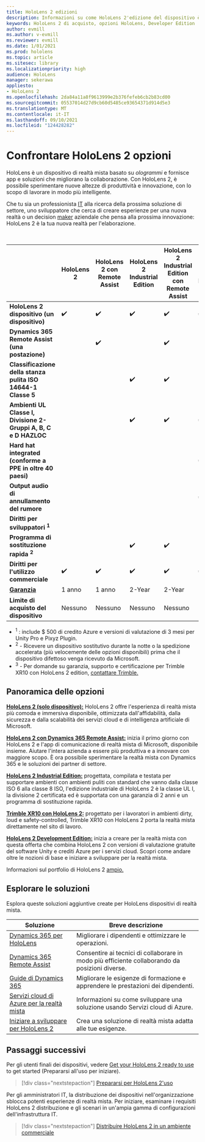 ```yaml
---
title: HoloLens 2 edizioni
description: Informazioni su come HoloLens 2'edizione del dispositivo è la stessa o diversa e come procedere dopo aver selezionato una delle proprie.
keywords: HoloLens 2 di acquisto, opzioni HoloLens, Developer Edition
author: evmill
ms.author: v-evmill
ms.reviewer: evmill
ms.date: 1/01/2021
ms.prod: hololens
ms.topic: article
ms.sitesec: library
ms.localizationpriority: high
audience: HoloLens
manager: sekerawa
appliesto:
- HoloLens 2
ms.openlocfilehash: 2da84a11a8f9613999e2b376fefeb6cb2b83cd00
ms.sourcegitcommit: 05537014d27d9cb60d5485ce93654371d914d5e3
ms.translationtype: MT
ms.contentlocale: it-IT
ms.lasthandoff: 09/10/2021
ms.locfileid: "124428282"
---
```

# <a name="compare-hololens-2-options"></a>Confrontare HoloLens 2 opzioni

HoloLens è un dispositivo di realtà mista basato su *ologrammi* e fornisce app e soluzioni che migliorano la collaborazione. Con HoloLens 2, è possibile sperimentare nuove altezze di produttività e innovazione, con lo scopo di lavorare in modo più intelligente.

Che tu sia un professionista [IT](https://www.microsoft.com/hololens/apps) alla [](https://www.microsoft.com/hololens/developers) ricerca della prossima soluzione di settore, uno sviluppatore che cerca di creare esperienze per una nuova realtà o un decision [maker](https://www.microsoft.com/hololens/apps) aziendale che pensa alla prossima innovazione: HoloLens 2 è la tua nuova realtà per l'elaborazione.

<br>

|                                                      | HoloLens 2 | HoloLens 2 con Remote Assist | HoloLens 2 Industrial Edition | HoloLens 2 Industrial Edition con Remote Assist | Trimble XR10 with HoloLens 2 | HoloLens 2 Development Edition |
|------------------------------------------------------|------------|-------------------------------|-------------------------------|--------------------------------------------------|------------------------------|--------------------------------|
| **HoloLens 2 dispositivo (un dispositivo)**                       |      ✔️     |               ✔️               |               ✔️               |                         ✔️                        |               ✔️              |                ✔️               |
| **Dynamics 365 Remote Assist (una postazione)**                |            |               ✔️               |                               |                         ✔️                        |                              |                                |
| **Classificazione della stanza pulita ISO 14644-1 Classe 5**           |            |                               |               ✔️               |                         ✔️                        |                              |                                |
| **Ambienti UL Classe I, Divisione 2-Gruppi A, B, C e D HAZLOC**                     |            |                               |               ✔️               |                         ✔️                        |               ✔️              |                                |
| **Hard hat integrated (conforme a PPE in oltre 40 paesi)** |            |                               |                               |                                                  |               ✔️              |                                |
| **Output audio di annullamento del rumore**                        |            |                               |                               |                                                  |               ✔️              |                                |
| **Diritti per sviluppatori <sup>1</sup>**                             |            |                               |                               |                                                  |                              |                ✔️               |
| **Programma di sostituzione rapida <sup>2</sup>**                          |            |                               |               ✔️               |                         ✔️                        |                              |                                |
| **Diritti per l'utilizzo commerciale**                                |      ✔️     |               ✔️               |               ✔️               |                         ✔️                        |               ✔️              |                                |
| [**Garanzia**](hololens2-hardware.md#warranty-information)                                             |   1 anno   |             1 anno            |             2-Year            |                      2-Year                      |            1 anno <sup>3</sup>            |             1 anno             |
| **Limite di acquisto del dispositivo**                                |    Nessuno    |              Nessuno             |              Nessuno             |                       Nessuno                       |             Nessuno             |       Uno per transazione      |

- <sup>1</sup> : include $ 500 di credito Azure e versioni di valutazione di 3 mesi per Unity Pro e Pixyz Plugin.
- <sup>2</sup> - Ricevere un dispositivo sostitutivo durante la notte o la spedizione accelerata (più velocemente delle opzioni disponibili) prima che il dispositivo difettoso venga ricevuto da Microsoft.
- <sup>3</sup> - Per domande su garanzia, supporto e certificazione per Trimble XR10 con HoloLens 2 edition, [contattare Trimble.](https://fieldtech.trimble.com/en/contact-support)


## <a name="options-overview"></a>Panoramica delle opzioni

**[HoloLens 2 (solo dispositivo):](hololens2-options-device-only.md)** HoloLens 2 offre l'esperienza di realtà mista più comoda e immersiva disponibile, ottimizzata dall'affidabilità, dalla sicurezza e dalla scalabilità dei servizi cloud e di intelligenza artificiale di Microsoft.

**[HoloLens 2 con Dynamics 365 Remote Assist:](hololens2-options-remote-assist.md)** inizia il primo giorno con HoloLens 2 e l'app di comunicazione di realtà mista di Microsoft, disponibile insieme. Aiutare l'intera azienda a essere più produttiva e a innovare con maggiore scopo. È ora possibile sperimentare la realtà mista con Dynamics 365 e le soluzioni dei partner di settore.

**[HoloLens 2 Industrial Edition:](hololens2-options-industrial-edition.md)** progettata, compilata e testata per supportare ambienti con ambienti puliti con standard che vanno dalla classe ISO 6 alla classe 8 ISO, l'edizione industriale di HoloLens 2 è la classe UL I, la divisione 2 certificata ed è supportata con una garanzia di 2 anni e un programma di sostituzione rapida.

**[Trimble XR10 con HoloLens 2:](hololens2-options-trimble-xr10-edition.md)** progettato per i lavoratori in ambienti dirty, loud e safety-controlled, Trimble XR10 con HoloLens 2 porta la realtà mista direttamente nel sito di lavoro.

**[HoloLens 2 Development Edition:](hololens2-options-dev-edition.md)** inizia a creare per la realtà mista con questa offerta che combina HoloLens 2 con versioni di valutazione gratuite del software Unity e crediti Azure per i servizi cloud. Scopri come andare oltre le nozioni di base e iniziare a sviluppare per la realtà mista.

Informazioni sul portfolio di HoloLens 2 [ampio.](https://www.microsoft.com/hololens/buy)

## <a name="explore-solutions"></a>Esplorare le soluzioni

Esplora queste soluzioni aggiuntive create per HoloLens dispositivi di realtà mista.

| Soluzione | Breve descrizione                                                                                |
|----------|---------------------------------------------------------------------------------------------------|
| [Dynamics 365 per HoloLens](https://www.microsoft.com//hololens/apps)          | Migliorare i dipendenti e ottimizzare le operazioni.                                                        |
| [Dynamics 365 Remote Assist](https://dynamics.microsoft.com/mixed-reality/remote-assist/)          | Consentire ai tecnici di collaborare in modo più efficiente collaborando da posizioni diverse. |
|   [Guide di Dynamics 365](https://dynamics.microsoft.com/mixed-reality/guides/)        | Migliorare le esigenze di formazione e apprendere le prestazioni dei dipendenti.                          |
|  [Servizi cloud di Azure per la realtà mista](/windows/mixed-reality/develop/mixed-reality-cloud-services#:~:text=Mixed%20Reality%20services%20Mixed%20Reality%20cloud%20services%20like,all%20in%20the%20context%20of%20your%20users%E2%80%99%20environments)         | Informazioni su come sviluppare una soluzione usando Servizi cloud di Azure.                                       |
|  [Iniziare a sviluppare per HoloLens 2](/windows/mixed-reality/develop/development?tabs=unity)         | Crea una soluzione di realtà mista adatta alle tue esigenze.                                                 |

## <a name="next-steps"></a>Passaggi successivi

Per gli utenti finali dei dispositivi, vedere [Get your HoloLens 2 ready to use](hololens2-setup.md) to get started (Prepararsi all'uso per iniziare).

> [!div class="nextstepaction"]
> [Prepararsi per HoloLens 2'uso](hololens2-setup.md)

Per gli amministratori IT, la distribuzione dei dispositivi nell'organizzazione sblocca potenti esperienze di realtà mista. Per iniziare, esaminare i requisiti HoloLens 2 distribuzione e gli scenari in un'ampia gamma di configurazioni dell'infrastruttura IT.

> [!div class="nextstepaction"]
> [Distribuire HoloLens 2 in un ambiente commerciale](hololens-requirements.md)
